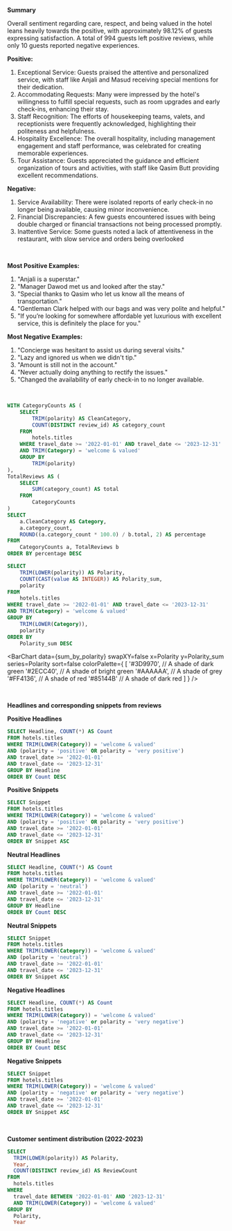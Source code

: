 
**Summary**

Overall sentiment regarding care, respect, and being valued in the hotel leans heavily towards the positive, with approximately 98.12% of guests expressing satisfaction. A total of 994 guests left positive reviews, while only 10 guests reported negative experiences.


**Positive:**

1. Exceptional Service: Guests praised the attentive and personalized service, with staff like Anjali and
Masud receiving special mentions for their dedication.
2. Accommodating Requests: Many were impressed by the hotel's willingness to fulfill special requests,
such as room upgrades and early check-ins, enhancing their stay.
3. Staff Recognition: The efforts of housekeeping teams, valets, and receptionists were frequently
acknowledged, highlighting their politeness and helpfulness.
4. Hospitality Excellence: The overall hospitality, including management engagement and staff
performance, was celebrated for creating memorable experiences.
5. Tour Assistance: Guests appreciated the guidance and efficient organization of tours and activities,
with staff like Qasim Butt providing excellent recommendations.
 

**Negative:**

1. Service Availability: There were isolated reports of early check-in no longer being available, causing
minor inconvenience.
2. Financial Discrepancies: A few guests encountered issues with being double charged or financial
transactions not being processed promptly.
3. Inattentive Service: Some guests noted a lack of attentiveness in the restaurant, with slow service and
orders being overlooked

<br>

**Most Positive Examples:**

1. "Anjali is a superstar."
2. "Manager Dawod met us and looked after the stay."
3. "Special thanks to Qasim who let us know all the means of transportation."
4. "Gentleman Clark helped with our bags and was very polite and helpful."
5. "If you’re looking for somewhere affordable yet luxurious with excellent service, this is definitely the
place for you."

**Most Negative Examples:**

1. "Concierge was hesitant to assist us during several visits."
2. "Lazy and ignored us when we didn't tip."
3. "Amount is still not in the account."
4. "Never actually doing anything to rectify the issues."
5. "Changed the availability of early check-in to no longer available.

<br>

```sql polarity_proportions
WITH CategoryCounts AS (
    SELECT
        TRIM(polarity) AS CleanCategory,
        COUNT(DISTINCT review_id) AS category_count
    FROM
        hotels.titles
    WHERE travel_date >= '2022-01-01' AND travel_date <= '2023-12-31'
    AND TRIM(Category) = 'welcome & valued'
    GROUP BY
        TRIM(polarity)
),
TotalReviews AS (
    SELECT
        SUM(category_count) AS total
    FROM
        CategoryCounts
)
SELECT
    a.CleanCategory AS Category,
    a.category_count,
    ROUND((a.category_count * 100.0) / b.total, 2) AS percentage
FROM
    CategoryCounts a, TotalReviews b
ORDER BY percentage DESC
```

```sql sum_by_polarity
SELECT
    TRIM(LOWER(polarity)) AS Polarity,
    COUNT(CAST(value AS INTEGER)) AS Polarity_sum,
    polarity
FROM
    hotels.titles
WHERE travel_date >= '2022-01-01' AND travel_date <= '2023-12-31'
AND TRIM(Category) = 'welcome & valued'
GROUP BY
    TRIM(LOWER(Category)),
    polarity
ORDER BY
    Polarity_sum DESC
```

<BarChart 
    data={sum_by_polarity} 
    swapXY=false
    x=Polarity
    y=Polarity_sum 
    series=Polarity
    sort=false
    colorPalette={
        [
        '#3D9970',  // A shade of dark green
        '#2ECC40',      // A shade of bright green
        '#AAAAAA',       // A shade of grey
        '#FF4136',      // A shade of red
        '#85144B'  // A shade of dark red
        ]
    }
/>


<br>

**Headlines and corresponding snippets from reviews**

**Positive Headlines**
```sql positive_headlines
SELECT Headline, COUNT(*) AS Count
FROM hotels.titles
WHERE TRIM(LOWER(Category)) = 'welcome & valued'
AND (polarity = 'positive' OR polarity = 'very positive')
AND travel_date >= '2022-01-01' 
AND travel_date <= '2023-12-31'
GROUP BY Headline
ORDER BY Count DESC
```
<DataTable data="{positive_headlines}" search="true" rows=40 rowShading=true/>

**Positive Snippets**
```sql positive_snippets
SELECT Snippet
FROM hotels.titles
WHERE TRIM(LOWER(Category)) = 'welcome & valued'
AND (polarity = 'positive' OR polarity = 'very positive')
AND travel_date >= '2022-01-01' 
AND travel_date <= '2023-12-31'
ORDER BY Snippet ASC
```

<DataTable data="{positive_snippets}" search="true" rows=15 rowShading=true/>

**Neutral Headlines**
```sql neutral_headlines
SELECT Headline, COUNT(*) AS Count
FROM hotels.titles
WHERE TRIM(LOWER(Category)) = 'welcome & valued'
AND (polarity = 'neutral')
AND travel_date >= '2022-01-01' 
AND travel_date <= '2023-12-31'
GROUP BY Headline
ORDER BY Count DESC
```
<DataTable data="{neutral_headlines}" search="true" rows=40 rowShading=true/>

**Neutral Snippets**
```sql neutral_snippets
SELECT Snippet
FROM hotels.titles
WHERE TRIM(LOWER(Category)) = 'welcome & valued'
AND (polarity = 'neutral')
AND travel_date >= '2022-01-01' 
AND travel_date <= '2023-12-31'
ORDER BY Snippet ASC
```

<DataTable data="{neutral_snippets}" search="true" rows=15 rowShading=true/>

**Negative Headlines**
```sql negative_headlines
SELECT Headline, COUNT(*) AS Count
FROM hotels.titles
WHERE TRIM(LOWER(Category)) = 'welcome & valued'
AND (polarity = 'negative' or polarity = 'very negative')
AND travel_date >= '2022-01-01' 
AND travel_date <= '2023-12-31'
GROUP BY Headline
ORDER BY Count DESC
```
<DataTable data="{negative_headlines}" search="true" rows=40 rowShading=true/>

**Negative Snippets**
```sql negative_snippets
SELECT Snippet
FROM hotels.titles
WHERE TRIM(LOWER(Category)) = 'welcome & valued'
AND (polarity = 'negative' or polarity = 'very negative')
AND travel_date >= '2022-01-01' 
AND travel_date <= '2023-12-31'
ORDER BY Snippet ASC
```

<DataTable data="{negative_snippets}" search="true" rows=15 rowShading=true/>

<br>

**Customer sentiment distribution (2022-2023)**

```sql sentiment_distribution
SELECT
  TRIM(LOWER(polarity)) AS Polarity,
  Year,
  COUNT(DISTINCT review_id) AS ReviewCount
FROM
  hotels.titles
WHERE
  travel_date BETWEEN '2022-01-01' AND '2023-12-31'
  AND TRIM(LOWER(Category)) = 'welcome & valued'
GROUP BY
  Polarity,
  Year

```

<BarChart 
    data={sentiment_distribution} 
    x="Polarity" 
    y="ReviewCount"
    series="Year" 
    groupBy="Year" 
    type="grouped"
/>